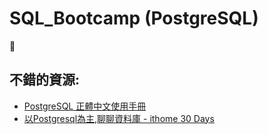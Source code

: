 # SQL_Bootcamp (PostgreSQL)

## 不錯的資源:
- [PostgreSQL 正體中文使用手冊](https://docs.postgresql.tw/)
- [以Postgresql為主,聊聊資料庫 - ithome 30 Days](https://ithelp.ithome.com.tw/users/20050647/ironman/2818)


